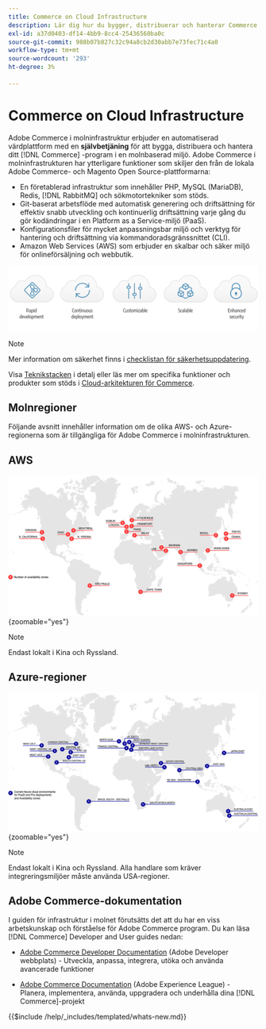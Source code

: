 ```yaml
---
title: Commerce on Cloud Infrastructure
description: Lär dig hur du bygger, distribuerar och hanterar Commerce i molninfrastrukturen.
exl-id: a37d0403-df14-4bb9-8cc4-25436560ba0c
source-git-commit: 988b07b827c32c94a8cb2d30abb7e73fec71c4a0
workflow-type: tm+mt
source-wordcount: '293'
ht-degree: 3%

---
```



# Commerce on Cloud Infrastructure

Adobe Commerce i molninfrastruktur erbjuder en automatiserad värdplattform med en **självbetjäning** för att bygga, distribuera och hantera ditt [!DNL Commerce] -program i en molnbaserad miljö. Adobe Commerce i molninfrastrukturen har ytterligare funktioner som skiljer den från de lokala Adobe Commerce- och Magento Open Source-plattformarna:

- En företablerad infrastruktur som innehåller PHP, MySQL (MariaDB), Redis, [!DNL RabbitMQ] och sökmotortekniker som stöds.
- Git-baserat arbetsflöde med automatisk generering och driftsättning för effektiv snabb utveckling och kontinuerlig driftsättning varje gång du gör kodändringar i en Platform as a Service-miljö (PaaS).
- Konfigurationsfiler för mycket anpassningsbar miljö och verktyg för hantering och driftsättning via kommandoradsgränssnittet (CLI).
- Amazon Web Services (AWS) som erbjuder en skalbar och säker miljö för onlineförsäljning och webbutik.

![Molnfördelar](../assets/CloudBenefits.svg)

>[!NOTE]
>
>Mer information om säkerhet finns i [checklistan för säkerhetsuppdatering](https://experienceleague.adobe.com/en/docs/commerce-on-cloud/user-guide/launch/checklist#security-configuration).

Visa [Teknikstacken](architecture/tech-stack.md) i detalj eller läs mer om specifika funktioner och produkter som stöds i [Cloud-arkitekturen för Commerce](architecture/cloud-architecture.md).

<div id="recs-overview-body-1"></div>
<div id="recs-overview-body-2"></div>
<div id="recs-overview-body-3"></div>
<div id="recs-overview-body-4"></div>
<div id="recs-overview-body-5"></div>
<div id="recs-overview-body-6"></div>

## Molnregioner

Följande avsnitt innehåller information om de olika AWS- och Azure-regionerna som är tillgängliga för Adobe Commerce i molninfrastrukturen.

## AWS

![Diagram som visar AWS-regioner](../assets/aws-regions.svg){zoomable="yes"}

>[!NOTE]
>
> Endast lokalt i Kina och Ryssland.

## Azure-regioner

![Diagram som visar Azure-regioner](../assets/azure-regions.svg){zoomable="yes"}

>[!NOTE]
>
> Endast lokalt i Kina och Ryssland. Alla handlare som kräver integreringsmiljöer måste använda USA-regioner.

## Adobe Commerce-dokumentation

I guiden för infrastruktur i molnet förutsätts det att du har en viss arbetskunskap och förståelse för Adobe Commerce program. Du kan läsa [!DNL Commerce] Developer and User guides nedan:

- [Adobe Commerce Developer Documentation](https://developer.adobe.com/commerce/docs/) (Adobe Developer webbplats) - Utveckla, anpassa, integrera, utöka och använda avancerade funktioner

- [Adobe Commerce Documentation](https://experienceleague.adobe.com/docs/commerce.html) (Adobe Experience League) - Planera, implementera, använda, uppgradera och underhålla dina [!DNL Commerce]-projekt

{{$include /help/_includes/templated/whats-new.md}}

<!-- Last updated from includes: 2025-09-19 20:32:03 -->
